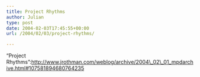 ```yaml
---
title: Project Rhythms
author: Julian
type: post
date: 2004-02-03T17:45:55+00:00
url: /2004/02/03/project-rhythms/

---
```

&#8220;Project Rhythms&#8221;:http://www.jrothman.com/weblog/archive/2004\_02\_01_mpdarchive.html#107581894680764235